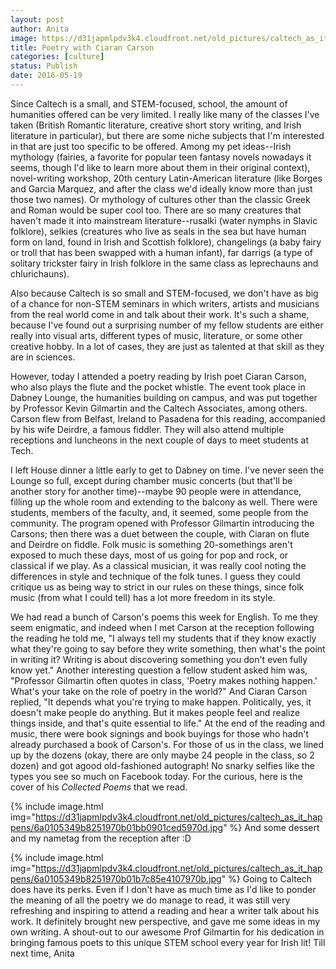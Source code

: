 ```yaml
---
layout: post
author: Anita
image: https://d31japmlpdv3k4.cloudfront.net/old_pictures/caltech_as_it_happens/6a0105349b8251970b01bb0901cf04970d.jpg
title: Poetry with Ciaran Carson
categories: [culture]
status: Publish
date: 2016-05-19
---
```


Since Caltech is a small, and STEM-focused, school, the amount of humanities offered can be very limited. I really like many of the classes I've taken (British Romantic literature, creative short story writing, and Irish literature in particular), but there are some niche subjects that I'm interested in that are just too specific to be offered. Among my pet ideas--Irish mythology (fairies, a favorite for popular teen fantasy novels nowadays it seems, though I'd like to learn more about them in their original context), novel-writing workshop, 20th century Latin-American literature (like Borges and Garcia Marquez, and after the class we'd ideally know more than just those two names). Or mythology of cultures other than the classic Greek and Roman would be super cool too. There are so many creatures that haven't made it into mainstream literature--rusalki (water nymphs in Slavic folklore), selkies (creatures who live as seals in the sea but have human form on land, found in Irish and Scottish folklore), changelings (a baby fairy or troll that has been swapped with a human infant), far darrigs (a type of solitary trickster fairy in Irish folklore in the same class as leprechauns and chlurichauns).

Also because Caltech is so small and STEM-focused, we don't have as big of a chance for non-STEM seminars in which writers, artists and musicians from the real world come in and talk about their work. It's such a shame, because I've found out a surprising number of my fellow students are either really into visual arts, different types of music, literature, or some other creative hobby. In a lot of cases, they are just as talented at that skill as they are in sciences.

However, today I attended a poetry reading by Irish poet Ciaran Carson, who also plays the flute and the pocket whistle. The event took place in Dabney Lounge, the humanities building on campus, and was put together by Professor Kevin Gilmartin and the Caltech Associates, among others. Carson flew from Belfast, Ireland to Pasadena for this reading, accompanied by his wife Deirdre, a famous fiddler. They will also attend multiple receptions and luncheons in the next couple of days to meet students at Tech.

I left House dinner a little early to get to Dabney on time. I've never seen the Lounge so full, except during chamber music concerts (but that'll be another story for another time)--maybe 90 people were in attendance, filling up the whole room and extending to the balcony as well. There were students, members of the faculty, and, it seemed, some people from the community. The program opened with Professor Gilmartin introducing the Carsons; then there was a duet between the couple, with Ciaran on flute and Deirdre on fiddle. Folk music is something 20-somethings aren't exposed to much these days, most of us going for pop and rock, or classical if we play. As a classical musician, it was really cool noting the differences in style and technique of the folk tunes. I guess they could critique us as being way to strict in our rules on these things, since folk music (from what I could tell) has a lot more freedom in its style.

We had read a bunch of Carson's poems this week for English. To me they seem enigmatic, and indeed when I met Carson at the reception following the reading he told me, "I always tell my students that if they know exactly what they're going to say before they write something, then what's the point in writing it? Writing is about discovering something you don't even fully know yet." Another interesting question a fellow student asked him was, "Professor Gilmartin often quotes in class, 'Poetry makes nothing happen.' What's your take on the role of poetry in the world?" And Ciaran Carson replied, "It depends what you're trying to make happen. Politically, yes, it doesn't make people do anything. But it makes people feel and realize things inside, and that's quite essential to life."
At the end of the reading and music, there were book signings and book buyings for those who hadn't already purchased a book of Carson's. For those of us in the class, we lined up by the dozens (okay, there are only maybe 24 people in the class, so 2 dozen) and got agood old-fashioned autograph! No snarky selfies like the types you see so much on Facebook today. For the curious, here is the cover of his *Collected Poems* that we read.


{% include image.html img="https://d31japmlpdv3k4.cloudfront.net/old_pictures/caltech_as_it_happens/6a0105349b8251970b01bb0901ced5970d.jpg" %}
And some dessert and my nametag from the reception after :D


{% include image.html img="https://d31japmlpdv3k4.cloudfront.net/old_pictures/caltech_as_it_happens/6a0105349b8251970b01b7c85e4107970b.jpg" %}
Going to Caltech does have its perks. Even if I don't have as much time as I'd like to ponder the meaning of all the poetry we do manage to read, it was still very refreshing and inspiring to attend a reading and hear a writer talk about his work. It definitely brought new perspective, and gave me some ideas in my own writing. A shout-out to our awesome Prof Gilmartin for his dedication in bringing famous poets to this unique STEM school every year for Irish lit!
Till next time,
Anita
